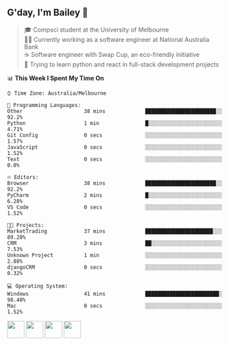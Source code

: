 ## G'day, I'm Bailey 👋

> 🎓 Compsci student at the University of Melbourne <br>
> 👨‍💻 Currently working as a software engineer at National Australia Bank <br>
> ☕️ Software engineer with Swap Cup, an eco-friendly initiative <br>
> 🌱 Trying to learn python and react in full-stack development projects

<!--START_SECTION:waka-->
📊 **This Week I Spent My Time On** 

```text
⌚︎ Time Zone: Australia/Melbourne

💬 Programming Languages: 
Other                    38 mins             ███████████████████████░░   92.2% 
Python                   1 min               █░░░░░░░░░░░░░░░░░░░░░░░░   4.71% 
Git Config               0 secs              ░░░░░░░░░░░░░░░░░░░░░░░░░   1.57% 
JavaScript               0 secs              ░░░░░░░░░░░░░░░░░░░░░░░░░   1.52% 
Text                     0 secs              ░░░░░░░░░░░░░░░░░░░░░░░░░   0.0%

🔥 Editors: 
Browser                  38 mins             ███████████████████████░░   92.2% 
PyCharm                  2 mins              █░░░░░░░░░░░░░░░░░░░░░░░░   6.28% 
VS Code                  0 secs              ░░░░░░░░░░░░░░░░░░░░░░░░░   1.52%

🐱‍💻 Projects: 
MarketTrading            37 mins             ██████████████████████░░░   89.28% 
CRM                      3 mins              ██░░░░░░░░░░░░░░░░░░░░░░░   7.53% 
Unknown Project          1 min               ░░░░░░░░░░░░░░░░░░░░░░░░░   2.88% 
djangoCRM                0 secs              ░░░░░░░░░░░░░░░░░░░░░░░░░   0.32%

💻 Operating System: 
Windows                  41 mins             ████████████████████████░   98.48% 
Mac                      0 secs              ░░░░░░░░░░░░░░░░░░░░░░░░░   1.52%

```


<!--END_SECTION:waka-->

[<img height="40px" src="https://img.icons8.com/ios-filled/2x/linkedin.png">](https://linkedin.com/in/baileybutler1)
[<img height="40px" src="https://img.icons8.com/ios-filled/2x/github.png">](https://github.com/baely)
[<img height="40px" src="https://img.icons8.com/ios-filled/2x/salesforce.png">](https://trailblazer.me/id/baileybutler)
[<img height="40px" src="https://img.icons8.com/ios-filled/2x/instagram.png">](https://instagram.com/bae1y)
